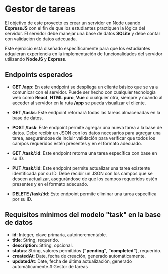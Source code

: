# Gestor de tareas

El objetivo de este proyecto es crear un servidor en Node usando **ExpressJS** con el fin de que los estudiantes practiquen la lógica del servidor. El servidor debe manejar una base de datos **SQLite** y debe contar con validación de datos adecuada.

Este ejercicio está diseñado específicamente para que los estudiantes adquieran experiencia en la implementación de funcionalidades del servidor utilizando **NodeJS** y **Express**.

## Endpoints esperados

- **GET /app**: En este endpoint se despliega un cliente básico que se va a comunicar con el servidor. Puede ser hecho con cualquier tecnología web como **React**, **HTML puro**, **Vue** o cualquier otra, siempre y cuando al acceder al servidor en la ruta **/app** se pueda visualizar el cliente.

- **GET /tasks**: Este endpoint retornará todas las tareas almacenadas en la base de datos.

- **POST /task**: Este endpoint permite agregar una nueva tarea a la base de datos. Debe recibir un JSON con los datos necesarios para agregar una tarea, asegurándose de incluir validación para verificar que todos los campos requeridos estén presentes y en el formato adecuado.

- **GET /task/:id**: Este endpoint retorna una tarea específica con base en su ID.

- **PUT /task/:id**: Este endpoint permite actualizar una tarea existente identificada por su ID. Debe recibir un JSON con los campos que se deseen actualizar, asegurándose de que los campos requeridos estén presentes y en el formato adecuado.

- **DELETE /task/:id**: Este endpoint permite eliminar una tarea específica por su ID.

## Requisitos mínimos del modelo "task" en la base de datos
- **id**: Integer, clave primaria, autoincrementable.
- **title**: String, requerido.
- **description**: String, opcional.
- **status**: String, valores permitidos **["pending", "completed"]**, requerido.
- **createdAt**: Date, fecha de creación, generado automáticamente.
- **updatedAt**: Date, fecha de última actualización, generado automáticamente.# Gestor de tareas
